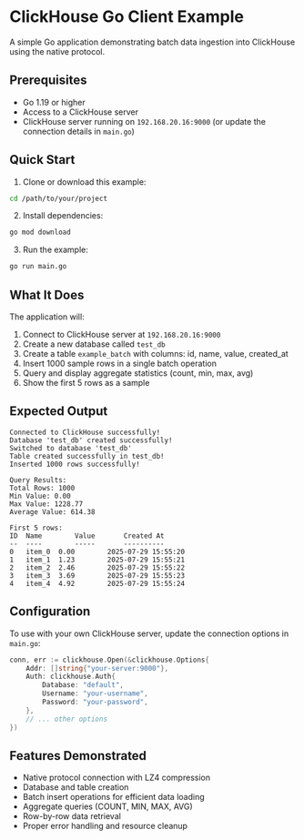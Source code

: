 # ClickHouse Go Client Example

A simple Go application demonstrating batch data ingestion into ClickHouse using the native protocol.

## Prerequisites

- Go 1.19 or higher
- Access to a ClickHouse server
- ClickHouse server running on `192.168.20.16:9000` (or update the connection details in `main.go`)

## Quick Start

1. Clone or download this example:
```bash
cd /path/to/your/project
```

2. Install dependencies:
```bash
go mod download
```

3. Run the example:
```bash
go run main.go
```

## What It Does

The application will:
1. Connect to ClickHouse server at `192.168.20.16:9000`
2. Create a new database called `test_db`
3. Create a table `example_batch` with columns: id, name, value, created_at
4. Insert 1000 sample rows in a single batch operation
5. Query and display aggregate statistics (count, min, max, avg)
6. Show the first 5 rows as a sample

## Expected Output

```
Connected to ClickHouse successfully!
Database 'test_db' created successfully!
Switched to database 'test_db'
Table created successfully in test_db!
Inserted 1000 rows successfully!

Query Results:
Total Rows: 1000
Min Value: 0.00
Max Value: 1228.77
Average Value: 614.38

First 5 rows:
ID	Name		Value		Created At
--	----		-----		----------
0	item_0	0.00		2025-07-29 15:55:20
1	item_1	1.23		2025-07-29 15:55:21
2	item_2	2.46		2025-07-29 15:55:22
3	item_3	3.69		2025-07-29 15:55:23
4	item_4	4.92		2025-07-29 15:55:24
```

## Configuration

To use with your own ClickHouse server, update the connection options in `main.go`:

```go
conn, err := clickhouse.Open(&clickhouse.Options{
    Addr: []string{"your-server:9000"},
    Auth: clickhouse.Auth{
        Database: "default",
        Username: "your-username",
        Password: "your-password",
    },
    // ... other options
})
```

## Features Demonstrated

- Native protocol connection with LZ4 compression
- Database and table creation
- Batch insert operations for efficient data loading
- Aggregate queries (COUNT, MIN, MAX, AVG)
- Row-by-row data retrieval
- Proper error handling and resource cleanup